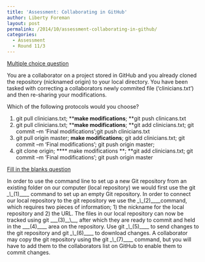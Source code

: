 ```yaml
---
title: 'Assessment: Collaborating in GitHub'
author: Liberty Foreman
layout: post
permalink: /2014/10/assessment-collaborating-in-github/
categories:
  - Assessment
  - Round 11/3
---
```

<span style="text-decoration: underline;">Multiple choice question</span>

You are a collaborator on a project stored in GitHub and you already cloned the repository (nicknamed origin) to your local directory. You have been tasked with correcting a collaborators newly commited file (‘clinicians.txt’) and then re-sharing your modifications.

Which of the following protocols would you choose?

1.  git pull clinicians.txt; ****make modifications**; **git push clinicans.txt
2.  git pull clinicians.txt; ****make modifications**; **git add clinicians.txt; git commit –m ‘Final modifications’;git push clinicians.txt
3.  git pull origin master; ****make modifications****; git add clinicians.txt; git commit –m ‘Final modifications’; git push origin master;
4.  git clone origin; **** make modifications **; **git add clinicians.txt; git commit –m ‘Final modifications’; git push origin master

<span style="text-decoration: underline;">Fill in the blanks question</span>

In order to use the command line to set up a new Git repository from an existing folder on our computer (local repository) we would first use the git _\_\\_\_(1)\_\___ command to set up an empty Git repository. In order to connect our local repository to the git repository we use the _\_\\_\_(2)\_\_\_\_command, which requires two pieces of information; 1) the nickname for the local repository and 2) the URL. The files in our local repository can now be tracked using git \_\_\_(3)\_\_\\_\_, after which they are ready to commit and held in the \_\_\_(4)\_\___ area on the repository. Use git _\_\\_\_(5)\_\___ to send changes to the git repository and git _\_\\_\_(6)\_\___ to download changes. A collaborator may copy the git repository using the git _\_\\_\_(7)\_\___ command, but you will have to add them to the collaborators list on GitHub to enable them to commit changes.